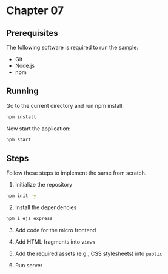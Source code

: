 # Chapter 07

## Prerequisites

The following software is required to run the sample:

- Git
- Node.js
- npm

## Running

Go to the current directory and run npm install:

```sh
npm install
```

Now start the application:

```sh
npm start
```

## Steps

Follow these steps to implement the same from scratch.

1. Initialize the repository

```sh
npm init -y
```

2. Install the dependencies

```sh
npm i ejs express
```

3. Add code for the micro frontend

4. Add HTML fragments into `views`

5. Add the required assets (e.g., CSS stylesheets) into `public`

6. Run server
